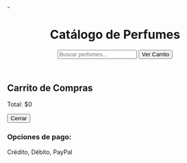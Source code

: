 -<!DOCTYPE html>
<html lang="es">
<head>
  <meta charset="UTF-8">
  <meta name="viewport" content="width=device-width, initial-scale=1.0">
  <title>Catálogo de Perfumes</title>
  <link rel="stylesheet" href="styles.css">
</head>
<body>
  <!-- Encabezado -->
  <header>
    <h1>Catálogo de Perfumes</h1>
    <input type="text" id="busqueda" placeholder="Buscar perfumes..." />
    <button id="verCarrito" class="btnCarrito">Ver Carrito</button>
  </header>

  <!-- Contenedor de productos -->
  <section id="catalogo"></section>

  <!-- Carrito de compras -->
  <div id="carritoPanel" class="carritoPanel">
    <h2>Carrito de Compras</h2>
    <div id="listaCarrito"></div>
    <p>Total: <span id="totalCarrito">$0</span></p>
    <button id="cerrarCarrito" class="btnCerrarCarrito">Cerrar</button>
  </div>

  <footer>
    <h3>Opciones de pago:</h3>
    <p>Crédito, Débito, PayPal</p>
  </footer>

  <script src="app.js"></script>
</body>
</html>
